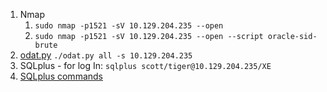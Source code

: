 1. Nmap
    1. `sudo nmap -p1521 -sV 10.129.204.235 --open`
    2. `sudo nmap -p1521 -sV 10.129.204.235 --open --script oracle-sid-brute`
2. [odat.py](http://odat.py/) 
`./odat.py all -s 10.129.204.235`
3. SQLplus - for log In: `sqlplus scott/tiger@10.129.204.235/XE`
4. [SQLplus commands](https://docs.oracle.com/cd/E11882_01/server.112/e41085/sqlqraa001.htm#SQLQR985)
